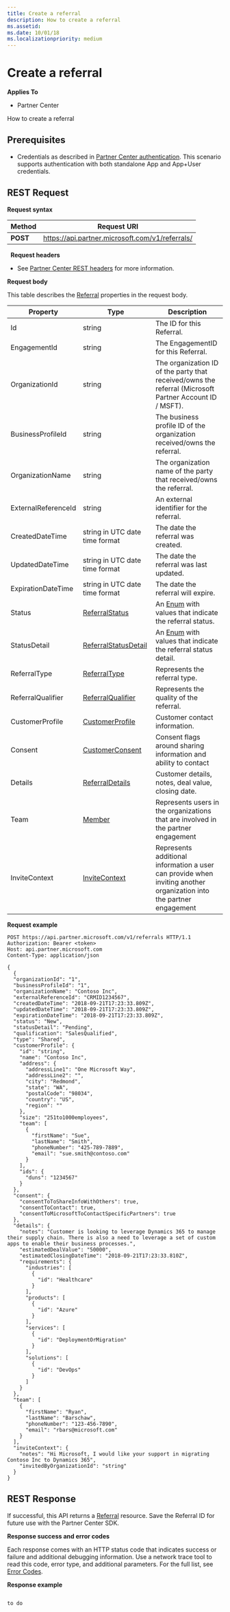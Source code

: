```yaml
---
title: Create a referral
description: How to create a referral
ms.assetid: 
ms.date: 10/01/18
ms.localizationpriority: medium
---
```


# Create a referral


**Applies To**

-   Partner Center


How to create a referral

## <span id="Prerequisites"></span><span id="prerequisites"></span><span id="PREREQUISITES"></span>Prerequisites


-   Credentials as described in [Partner Center authentication](partner-center-authentication.md). This scenario supports authentication with both standalone App and App+User credentials.


## <span id="REST_Request"></span><span id="rest_request"></span><span id="REST_REQUEST"></span>REST Request


**Request syntax**

| Method   | Request URI                                                                                                 |
|----------|-------------------------------------------------------------------------------------------------------------|
| **POST** | https://api.partner.microsoft.com/v1/referrals/                                                    |

 
**Request headers**

-   See [Partner Center REST headers](headers.md) for more information.

**Request body**

This table describes the [Referral](referral.md) properties in the request body.

| Property              | Type                                              | Description                                                                                                       |
|-----------------------|---------------------------------------------------|-------------------------------------------------------------------------------------------------------------------|
| Id                    | string                                            | The ID for this Referral.                                                                                         |
| EngagementId          | string                                            | The EngagementID for this Referral.                                                                               |
| OrganizationId        | string                                            | The organization ID of the party that received/owns the referral (Microsoft Partner Account ID / MSFT).           |
| BusinessProfileId     | string                                            | The business profile ID of the organization received/owns the referral.                                           |
| OrganizationName      | string                                            | The organization name of the  party that received/owns the referral.                                              |
| ExternalReferenceId   | string                                            | An external identifier for the referral.                                                                          |
| CreatedDateTime       | string in UTC date time format                    | The date the referral was created.                                                                                |
| UpdatedDateTime       | string in UTC date time format                    | The date the referral was last updated.                                                                           |
| ExpirationDateTime    | string in UTC date time format                    | The date the referral will expire.                                                                                |
| Status                | [ReferralStatus](referral.md#ReferralStatus)      | An [Enum](https://docs.microsoft.com/en-us/dotnet/api/system.enum) with values that indicate the referral status. |
| StatusDetail          | [ReferralStatusDetail](referral.md#ReferralStatusDetail)      | An [Enum](https://docs.microsoft.com/en-us/dotnet/api/system.enum) with values that indicate the referral status detail. |
| ReferralType          | [ReferralType](referral.md#ReferralType)          | Represents the referral type.                                                                                     |
| ReferralQualifier     | [ReferralQualifier](referral.md#ReferralQualifier)| Represents the quality of the referral.                                                                           |
| CustomerProfile       | [CustomerProfile](referral.md#CustomerProfile)    | Customer contact information.                                                                                     |
| Consent               | [CustomerConsent](referral.md#CustomerConsent)    | Consent flags around sharing information and ability to contact                                                   |
| Details               | [ReferralDetails](referral.md#ReferralDetails)    | Customer details, notes, deal value, closing date.                                                                |
| Team                  | [Member](referral.md#Member)                      | Represents users in the organizations that are involved in the partner engagement                                 |
| InviteContext         | [InviteContext](referral.md#InviteContext)        | Represents additional information a user can provide when inviting another organization into the partner engagement   |


**Request example**

```http
POST https://api.partner.microsoft.com/v1/referrals HTTP/1.1
Authorization: Bearer <token>
Host: api.partner.microsoft.com
Content-Type: application/json

{
  {
  "organizationId": "1",
  "businessProfileId": "1",
  "organizationName": "Contoso Inc",
  "externalReferenceId": "CRMID1234567",
  "createdDateTime": "2018-09-21T17:23:33.809Z",
  "updatedDateTime": "2018-09-21T17:23:33.809Z",
  "expirationDateTime": "2018-09-21T17:23:33.809Z",
  "status": "New",
  "statusDetail": "Pending",
  "qualification": "SalesQualified",
  "type": "Shared",
  "customerProfile": {
    "id": "string",
    "name": "Contoso Inc",
    "address": {
      "addressLine1": "One Microsoft Way",
      "addressLine2": "",
      "city": "Redmond",
      "state": "WA",
      "postalCode": "98034",
      "country": "US",
      "region": ""
    },
    "size": "251to1000employees",
    "team": [
      {
        "firstName": "Sue",
        "lastName": "Smith",
        "phoneNumber": "425-789-7889",
        "email": "sue.smith@contoso.com"
      }
    ],
    "ids": {
      "duns": "1234567"
    }
  },
  "consent": {
    "consentToToShareInfoWithOthers": true,
    "consentToContact": true,
    "consentToMicrosoftToContactSpecificPartners": true
  },
  "details": { 
    "notes": "Customer is looking to leverage Dynamics 365 to manage their supply chain. There is also a need to leverage a set of custom apps to enable their business processes.",
    "estimatedDealValue": "50000",
    "estimatedClosingDateTime": "2018-09-21T17:23:33.810Z",
    "requirements": {
      "industries": [
        {
          "id": "Healthcare"
        }
      ],
      "products": [
        {
          "id": "Azure"
        }
      ],
      "services": [
        {
          "id": "DeploymentOrMigration"
        }
      ],
      "solutions": [
        {
          "id": "DevOps"
        }
      ]
    }
  },
  "team": [
    {
      "firstName": "Ryan",
      "lastName": "Barschaw",
      "phoneNumber": "123-456-7890",
      "email": "rbars@microsoft.com"
    }
  ],
  "inviteContext": {
    "notes": "Hi Microsoft, I would like your support in migrating Contoso Inc to Dynamics 365",
    "invitedByOrganizationId": "string"
  }
}

```

## <span id="Response"></span><span id="response"></span><span id="RESPONSE"></span>REST Response

If successful, this API returns a [Referral](referral.md) resource. Save the Referral ID for future use with the Partner Center SDK.

**Response success and error codes**

Each response comes with an HTTP status code that indicates success or failure and additional debugging information. Use a network trace tool to read this code, error type, and additional parameters. For the full list, see [Error Codes](error-codes.md).

**Response example**

``` http

to do

```

 

 




